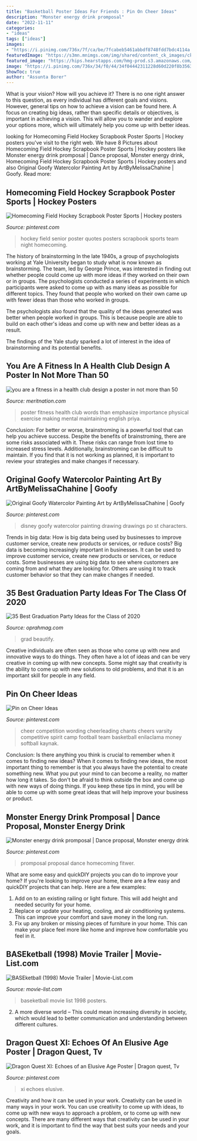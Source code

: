 ```yaml
---
title: "Basketball Poster Ideas For Friends : Pin On Cheer Ideas"
description: "Monster energy drink promposal"
date: "2022-11-11"
categories:
- "ideas"
tags: ["ideas"]
images:
- "https://i.pinimg.com/736x/7f/ca/be/7fcabeb5461abbdf8748fdd7bdc4114a.jpg"
featuredImage: "https://s3mn.mnimgs.com/img/shared/content_ck_images/ck_5c731207d1b67.jpg"
featured_image: "https://hips.hearstapps.com/hmg-prod.s3.amazonaws.com/images/grad-1587990172.jpg?crop=0.9950248756218905xw:1xh;center,top&amp;resize=480:*"
image: "https://i.pinimg.com/736x/34/f0/44/34f04442311228d60d220f8b35631e7d--pixar-art-art-disney.jpg"
ShowToc: true
author: "Assunta Borer"
---
```



What is your vision? How will you achieve it?
There is no one right answer to this question, as every individual has different goals and visions. However, general tips on how to achieve a vision can be found here. A focus on creating big ideas, rather than specific details or objectives, is important in achieving a vision. This will allow you to wander and explore your options more, which will ultimately help you come up with better ideas.

	

		
looking for Homecoming Field Hockey Scrapbook Poster Sports | Hockey posters you've visit to the right web. We have 8 Pictures about Homecoming Field Hockey Scrapbook Poster Sports | Hockey posters like Monster energy drink promposal | Dance proposal, Monster energy drink, Homecoming Field Hockey Scrapbook Poster Sports | Hockey posters and also Original Goofy Watercolor Painting Art by ArtByMelissaChahine | Goofy. Read more:
		
    
## Homecoming Field Hockey Scrapbook Poster Sports | Hockey Posters

<img loading=lazy src="https://i.pinimg.com/736x/be/6e/98/be6e98f9173709b0d96fdec0f0c22730--hockey-quotes-field-hockey.jpg" onerror="this.onerror=null;this.src='https://tse4.mm.bing.net/th?id=OIP.Kuxtrs_MxSD9kMXtrY8lowHaJ3&amp;pid=15.1';" alt="Homecoming Field Hockey Scrapbook Poster Sports | Hockey posters">

_Source: pinterest.com_

>hockey field senior poster quotes posters scrapbook sports team night homecoming. 

	

The history of brainstorming
In the late 1940s, a group of psychologists working at Yale University began to study what is now known as brainstorming. The team, led by George Prince, was interested in finding out whether people could come up with more ideas if they worked on their own or in groups.
The psychologists conducted a series of experiments in which participants were asked to come up with as many ideas as possible for different topics. They found that people who worked on their own came up with fewer ideas than those who worked in groups.

The psychologists also found that the quality of the ideas generated was better when people worked in groups. This is because people are able to build on each other's ideas and come up with new and better ideas as a result.

The findings of the Yale study sparked a lot of interest in the idea of brainstorming and its potential benefits.

    
## You Are A Fitness In A Health Club Design A Poster In Not More Than 50

<img loading=lazy src="https://s3mn.mnimgs.com/img/shared/content_ck_images/ck_5c731207d1b67.jpg" onerror="this.onerror=null;this.src='https://tse1.mm.bing.net/th?id=OIP.F4nVL_iwPKLNJ5ldWQPriAHaJ4&amp;pid=15.1';" alt="you are a fitness in a health club design a poster in not more than 50">

_Source: meritnation.com_

>poster fitness health club words than emphasize importance physical exercise making mental maintaining english priya. 

	

Conclusion: For better or worse, brainstroming is a powerful tool that can help you achieve success.
Despite the benefits of brainstroming, there are some risks associated with it. These risks can range from lost time to increased stress levels. Additionally, brainstroming can be difficult to maintain. If you find that it is not working as planned, it is important to review your strategies and make changes if necessary.

    
## Original Goofy Watercolor Painting Art By ArtByMelissaChahine | Goofy

<img loading=lazy src="https://i.pinimg.com/736x/34/f0/44/34f04442311228d60d220f8b35631e7d--pixar-art-art-disney.jpg" onerror="this.onerror=null;this.src='https://tse1.mm.bing.net/th?id=OIP.KznTTJLp8IU_ku7eMsyyuwHaKp&amp;pid=15.1';" alt="Original Goofy Watercolor Painting Art by ArtByMelissaChahine | Goofy">

_Source: pinterest.com_

>disney goofy watercolor painting drawing drawings po st characters. 

	

Trends in big data: How is big data being used by businesses to improve customer service, create new products or services, or reduce costs?
Big data is becoming increasingly important in businesses. It can be used to improve customer service, create new products or services, or reduce costs. Some businesses are using big data to see where customers are coming from and what they are looking for. Others are using it to track customer behavior so that they can make changes if needed.

    
## 35 Best Graduation Party Ideas For The Class Of 2020

<img loading=lazy src="https://hips.hearstapps.com/hmg-prod.s3.amazonaws.com/images/grad-1587990172.jpg?crop=0.9950248756218905xw:1xh;center,top&amp;resize=480:*" onerror="this.onerror=null;this.src='https://tse4.mm.bing.net/th?id=OIP.8wFSocwNYPc2GHDmO1J4RwHaLH&amp;pid=15.1';" alt="35 Best Graduation Party Ideas for the Class of 2020">

_Source: oprahmag.com_

>grad beautify. 

	

Creative individuals are often seen as those who come up with new and innovative ways to do things. They often have a lot of ideas and can be very creative in coming up with new concepts. Some might say that creativity is the ability to come up with new solutions to old problems, and that it is an important skill for people in any field.

    
## Pin On Cheer Ideas

<img loading=lazy src="https://i.pinimg.com/736x/ea/29/71/ea2971a5deb4bccec0858b2d8d82d490.jpg" onerror="this.onerror=null;this.src='https://tse3.mm.bing.net/th?id=OIP.CgQjlLPbVxKVJFI6m2RVJQHaNL&amp;pid=15.1';" alt="Pin on Cheer Ideas">

_Source: pinterest.com_

>cheer competition wording cheerleading chants cheers varsity competitive spirit camp football team basketball enilaclama money softball kaynak. 

	

Conclusion: Is there anything you think is crucial to remember when it comes to finding new ideas?
When it comes to finding new ideas, the most important thing to remember is that you always have the potential to create something new. What you put your mind to can become a reality, no matter how long it takes. So don't be afraid to think outside the box and come up with new ways of doing things. If you keep these tips in mind, you will be able to come up with some great ideas that will help improve your business or product.

    
## Monster Energy Drink Promposal | Dance Proposal, Monster Energy Drink

<img loading=lazy src="https://i.pinimg.com/736x/7f/ca/be/7fcabeb5461abbdf8748fdd7bdc4114a.jpg" onerror="this.onerror=null;this.src='https://tse3.mm.bing.net/th?id=OIP.51wva4QGdBD1uLoPZA7q2gHaLH&amp;pid=15.1';" alt="Monster energy drink promposal | Dance proposal, Monster energy drink">

_Source: pinterest.com_

>promposal proposal dance homecoming fitwer. 

	

What are some easy and quickDIY projects you can do to improve your home?
If you're looking to improve your home, there are a few easy and quickDIY projects that can help. Here are a few examples: 
1. Add on to an existing railing or light fixture. This will add height and needed security for your home.
2. Replace or update your heating, cooling, and air conditioning systems. This can improve your comfort and save money in the long run.
3. Fix up any broken or missing pieces of furniture in your home. This can make your place feel more like home and improve how comfortable you feel in it.

    
## BASEketball (1998) Movie Trailer | Movie-List.com

<img loading=lazy src="https://www.movie-list.com/img/posters/big/zoom/baseketball.jpg" onerror="this.onerror=null;this.src='https://tse2.mm.bing.net/th?id=OIP.GhyDC4pRWYwyGjIbflkUDwHaLD&amp;pid=15.1';" alt="BASEketball (1998) Movie Trailer | Movie-List.com">

_Source: movie-list.com_

>baseketball movie list 1998 posters. 

	

2. A more diverse world – This could mean increasing diversity in society, which would lead to better communication and understanding between different cultures.

    
## Dragon Quest XI: Echoes Of An Elusive Age Poster | Dragon Quest, Tv

<img loading=lazy src="https://i.pinimg.com/736x/2f/e0/7f/2fe07ffc817306b09f2322dec6d8badb.jpg" onerror="this.onerror=null;this.src='https://tse2.mm.bing.net/th?id=OIP.uZux7usCi5LfD0r0SIBByQHaKf&amp;pid=15.1';" alt="Dragon Quest XI: Echoes of an Elusive Age Poster | Dragon quest, Tv">

_Source: pinterest.com_

>xi echoes elusive. 

	

Creativity and how it can be used in your work.
Creativity can be used in many ways in your work. You can use creativity to come up with ideas, to come up with new ways to approach a problem, or to come up with new concepts. There are many different ways that creativity can be used in your work, and it is important to find the way that best suits your needs and your goals.

